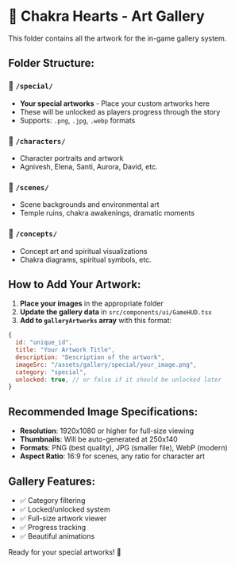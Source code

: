 # 🎨 Chakra Hearts - Art Gallery

This folder contains all the artwork for the in-game gallery system.

## Folder Structure:

### 📁 `/special/`
- **Your special artworks** - Place your custom artworks here
- These will be unlocked as players progress through the story
- Supports: `.png`, `.jpg`, `.webp` formats

### 📁 `/characters/`
- Character portraits and artwork
- Agnivesh, Elena, Santi, Aurora, David, etc.

### 📁 `/scenes/` 
- Scene backgrounds and environmental art
- Temple ruins, chakra awakenings, dramatic moments

### 📁 `/concepts/`
- Concept art and spiritual visualizations
- Chakra diagrams, spiritual symbols, etc.

## How to Add Your Artwork:

1. **Place your images** in the appropriate folder
2. **Update the gallery data** in `src/components/ui/GameHUD.tsx`
3. **Add to `galleryArtworks` array** with this format:

```javascript
{
  id: "unique_id",
  title: "Your Artwork Title", 
  description: "Description of the artwork",
  imageSrc: "/assets/gallery/special/your_image.png",
  category: "special",
  unlocked: true, // or false if it should be unlocked later
}
```

## Recommended Image Specifications:
- **Resolution**: 1920x1080 or higher for full-size viewing
- **Thumbnails**: Will be auto-generated at 250x140
- **Formats**: PNG (best quality), JPG (smaller file), WebP (modern)
- **Aspect Ratio**: 16:9 for scenes, any ratio for character art

## Gallery Features:
- ✅ Category filtering
- ✅ Locked/unlocked system
- ✅ Full-size artwork viewer
- ✅ Progress tracking
- ✅ Beautiful animations

Ready for your special artworks! 🌟